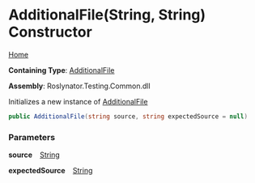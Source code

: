 # AdditionalFile\(String, String\) Constructor

[Home](../../../../README.md)

**Containing Type**: [AdditionalFile](../README.md)

**Assembly**: Roslynator\.Testing\.Common\.dll

  
Initializes a new instance of [AdditionalFile](../README.md)

```csharp
public AdditionalFile(string source, string expectedSource = null)
```

### Parameters

**source** &ensp; [String](https://docs.microsoft.com/en-us/dotnet/api/system.string)

**expectedSource** &ensp; [String](https://docs.microsoft.com/en-us/dotnet/api/system.string)